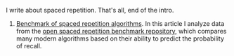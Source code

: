 I write about spaced repetition. That's all, end of the intro.

1. [Benchmark of spaced repetition algorithms](https://github.com/Expertium/Expertium/blob/main/Benchmark.md). In this article I analyze data from the [open spaced repetition benchmark repository](https://github.com/open-spaced-repetition/srs-benchmark?tab=readme-ov-file#result), which compares many modern algorithms based on their ability to predict the probability of recall.
